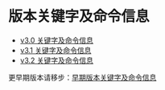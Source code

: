 # 版本关键字及命令信息

- [v3.0 关键字及命令信息](./version/v3.0.md)
- [v3.1 关键字及命令信息](./version/v3.1.md)
- [v3.2 关键字及命令信息](./version/v3.2.md)

更早期版本请移步：[早期版本关键字及命令信息](./version/V2&V1_VERSION.md)